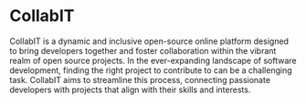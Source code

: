 # CollabIT
CollabIT is a dynamic and inclusive open-source online platform designed to bring developers together and foster collaboration within the vibrant realm of open source projects. In the ever-expanding landscape of software development, finding the right project to contribute to can be a challenging task. CollabIT aims to streamline this process, connecting passionate developers with projects that align with their skills and interests.